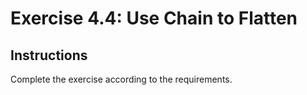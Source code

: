 # Exercise 4.4: Use Chain to Flatten

## Instructions

Complete the exercise according to the requirements.
